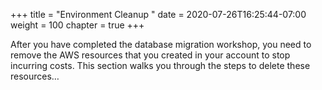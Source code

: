 +++
title = "Environment Cleanup "
date = 2020-07-26T16:25:44-07:00
weight = 100
chapter = true
+++

After you have completed the database migration workshop, you need to remove the AWS resources that you created in your account to stop incurring costs. This section walks you through the steps to delete these resources…
